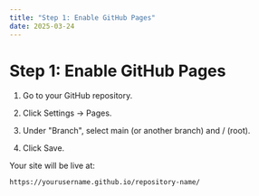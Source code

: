 ```yaml
---
title: "Step 1: Enable GitHub Pages"
date: 2025-03-24
---
```


# Step 1: Enable GitHub Pages

1. Go to your GitHub repository.

2. Click Settings → Pages.

3. Under "Branch", select main (or another branch) and / (root).

4. Click Save.

Your site will be live at:
  
    https://yourusername.github.io/repository-name/
